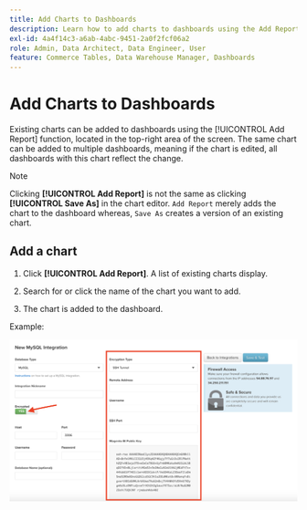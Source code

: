 ```yaml
---
title: Add Charts to Dashboards
description: Learn how to add charts to dashboards using the Add Report function.
exl-id: 4a4f14c3-a6ab-4abc-9451-2a0f2fcf06a2
role: Admin, Data Architect, Data Engineer, User
feature: Commerce Tables, Data Warehouse Manager, Dashboards
---
```

# Add Charts to Dashboards

Existing charts can be added to dashboards using the [!UICONTROL Add Report] function, located in the top-right area of the screen. The same chart can be added to multiple dashboards, meaning if the chart is edited, all dashboards with this chart reflect the change.

>[!NOTE]
>
>Clicking **[!UICONTROL Add Report]** is not the same as clicking **[!UICONTROL Save As]** in the chart editor. `Add Report` merely adds the chart to the dashboard whereas, `Save As` creates a version of an existing chart.

## Add a chart

1. Click **[!UICONTROL Add Report]**. A list of existing charts display.

1. Search for or click the name of the chart you want to add.

1. The chart is added to the dashboard.

Example:

![add chart](../../assets/sql-integration-encrypted-yes.png)
